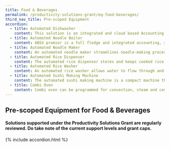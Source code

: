 ```yaml
---
title: Food & Beverages
permalink: /productivity-solutions-grant/eq-food-beverages/
third_nav_title: Pre-scoped Equipment
accordion:
  - title: Automated Dishwasher
    content: This solution is an integrated and cloud based Accounting and Human Resource Management System with modular system structure provides fast, reliable and comprehensive accounting, payroll and financial reporting and real-time analysis capabilities, enabling faster, more compliant financial close and run real-time financial accounting and reporting processes.<br/><br/><a href="/productivity-solutions-grant/am-hrms/ahrmv3.0-pkga-10users/" style="color:#037e8a">Accounting and Human Resource Management Version 3.0 - Package A (10 Users)</a><br/> <a href="/productivity-solutions-grant/am-hrms/ahrmv3.0-pkgb-20users/" style="color:#037e8a">Accounting and Human Resource Management Version 3.0 - Package B (20 Users)</a><br/> <a href="/productivity-solutions-grant/am-hrms/ahrmv3.0-pkgc-50users/" style="color:#037e8a">Accounting and Human Resource Management Version 3.0 - Package C (50 Users)</a><br/><a href="/productivity-solutions-grant/am-hrms/ahrmv3.0-pkgd-ulusers/" style="color:#037e8a">Accounting and Human Resource Management Version 3.0 - Package D (Unlimited Users)</a>
  - title: Automated Noodle Boiler
    content: ABSS premier is a full fledge and integrated accounting, sales, inventory and multiple-currency management solution. The bundled packages support cloud-based access and backup features.<br/><br/><a href="/productivity-solutions-grant/am-sms/abssppv23-pkg-adv-3users/" style="color:#037e8a">ABSS Premier Plus Version 23 - Package (Advanced 3 Users)</a><br/><a href="/productivity-solutions-grant/am-sms/abssppv23-pkg-bsc-3users/" style="color:#037e8a">ABSS Premier Plus Version 23 - Package (Basic 3 Users)</a><br/><br/>ABSS premier is an on-premise full fledge and integrated accounting, sales, inventory and multiple-currency management solution.<br/><br/><a href="/productivity-solutions-grant/AMCIMSMS/" style="color:#037e8a">ABSS Premier Version 21 - Package (1 User - software only)</a><br/><a href="/productivity-solutions-grant/AMCIMSMS/" style="color:#037e8a">ABSS Premier Version 21 - Package (3 Users - software only)</a>     
  - title: Automated Noodle Maker
    content: An automated noodle maker streamlines noodle-making processes, allowing for fresh noodles (including other noodle types like pasta, udon, soba etc.) to be made from the raw ingredients directly and with one compact machine. The machinery is compact enough to be implemented on an outlet-level basis, allowing fresh noodles to be used.
  - title: Automated Rice Dispenser
    content: The automated rice dispenser stores and keeps cooked rice warm in a tub before automatically dispensing in pre-set quantities.
  - title: Automated Rice Washer
    content: An automated rice washer allows water to flow through and retains the rice while being washed with built-in sensors and auto wastewater mechanism.
  - title: Automated Sushi Making Machine
    content: The automated sushi making machine is a compact machine that shapes and dispenses Nigiri rice balls and California rice rolls automatically
  - title: Combi Oven
    content: Combi oven can be programmed for convection, steam and combination cooking. Multi-functional cooking methods has a small footprint and can be used by F&B companies to cook and re-heat wide variety of food.
---
```


## Pre-scoped Equipment for Food & Beverages

#### Solutions supported under the Productivity Solutions Grant are regularly reviewed. Do take note of the current support levels and grant caps.

{% include accordion.html %}
